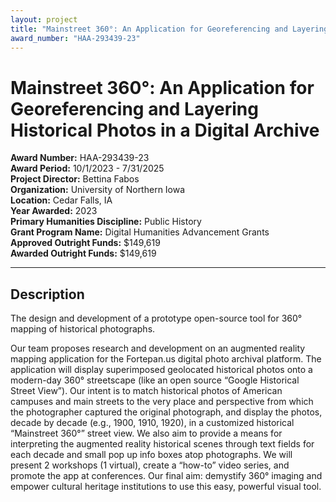 ```yaml
---
layout: project
title: "Mainstreet 360°: An Application for Georeferencing and Layering Historical Photos in a Digital Archive"
award_number: "HAA-293439-23"
---
```



# Mainstreet 360°: An Application for Georeferencing and Layering Historical Photos in a Digital Archive

**Award Number:** HAA-293439-23  
**Award Period:** 10/1/2023 - 7/31/2025  
**Project Director:** Bettina  Fabos  
**Organization:** University of Northern Iowa  
**Location:** Cedar Falls, IA  
**Year Awarded:** 2023  
**Primary Humanities Discipline:** Public History  
**Grant Program Name:** Digital Humanities Advancement Grants  
**Approved Outright Funds:** $149,619  
**Awarded Outright Funds:** $149,619  

---

## Description

<p>The design and development of a prototype open-source tool for 360° mapping of historical photographs. </p>
<p>Our team proposes research and development on an augmented reality mapping application for the Fortepan.us digital photo archival platform. The application will display superimposed geolocated historical photos onto a modern-day 360° streetscape (like an open source “Google Historical Street View”). Our intent is to match historical photos of American campuses and main streets to the very place and perspective from which the photographer captured the original photograph, and display the photos, decade by decade (e.g., 1900, 1910, 1920), in a customized historical “Mainstreet 360°” street view. We also aim to provide a means for interpreting the augmented reality historical scenes through text fields for each decade and small pop up info boxes atop photographs. We will present 2 workshops (1 virtual), create a “how-to” video series, and promote the app at conferences. Our final aim: demystify 360° imaging and empower cultural heritage institutions to use this easy, powerful visual tool.</p>
